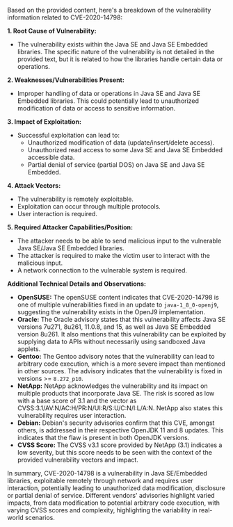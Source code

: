 Based on the provided content, here's a breakdown of the vulnerability information related to CVE-2020-14798:

**1. Root Cause of Vulnerability:**

*   The vulnerability exists within the Java SE and Java SE Embedded libraries. The specific nature of the vulnerability is not detailed in the provided text, but it is related to how the libraries handle certain data or operations.

**2. Weaknesses/Vulnerabilities Present:**

*   Improper handling of data or operations in Java SE and Java SE Embedded libraries. This could potentially lead to unauthorized modification of data or access to sensitive information.

**3. Impact of Exploitation:**

*   Successful exploitation can lead to:
    *   Unauthorized modification of data (update/insert/delete access).
    *   Unauthorized read access to some Java SE and Java SE Embedded accessible data.
    *   Partial denial of service (partial DOS) on Java SE and Java SE Embedded.

**4. Attack Vectors:**

*   The vulnerability is remotely exploitable.
*   Exploitation can occur through multiple protocols.
*   User interaction is required.

**5. Required Attacker Capabilities/Position:**

*   The attacker needs to be able to send malicious input to the vulnerable Java SE/Java SE Embedded libraries.
*   The attacker is required to make the victim user to interact with the malicious input.
*   A network connection to the vulnerable system is required.

**Additional Technical Details and Observations:**

*   **OpenSUSE:** The openSUSE content indicates that CVE-2020-14798 is one of multiple vulnerabilities fixed in an update to `java-1_8_0-openj9`, suggesting the vulnerability exists in the OpenJ9 implementation.
*   **Oracle:** The Oracle advisory states that this vulnerability affects Java SE versions 7u271, 8u261, 11.0.8, and 15, as well as Java SE Embedded version 8u261. It also mentions that this vulnerability can be exploited by supplying data to APIs without necessarily using sandboxed Java applets.
*   **Gentoo:** The Gentoo advisory notes that the vulnerability can lead to arbitrary code execution, which is a more severe impact than mentioned in other sources. The advisory indicates that the vulnerability is fixed in versions >= `8.272_p10`.
*   **NetApp:** NetApp acknowledges the vulnerability and its impact on multiple products that incorporate Java SE. The risk is scored as low with a base score of 3.1 and the vector as CVSS:3.1/AV:N/AC:H/PR:N/UI:R/S:U/C:N/I:L/A:N. NetApp also states this vulnerability requires user interaction.
*    **Debian:** Debian's security advisories confirm that this CVE, amongst others, is addressed in their respective OpenJDK 11 and 8 updates. This indicates that the flaw is present in both OpenJDK versions.
*   **CVSS Score:** The CVSS v3.1 score provided by NetApp (3.1) indicates a low severity, but this score needs to be seen with the context of the provided vulnerability vectors and impact.

In summary, CVE-2020-14798 is a vulnerability in Java SE/Embedded libraries, exploitable remotely through network and requires user interaction, potentially leading to unauthorized data modification, disclosure or partial denial of service. Different vendors' advisories highlight varied impacts, from data modification to potential arbitrary code execution, with varying CVSS scores and complexity, highlighting the variability in real-world scenarios.
